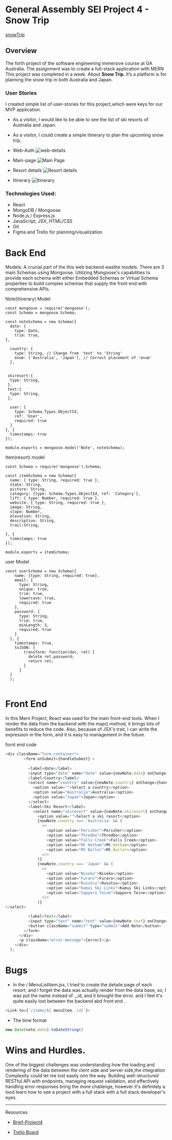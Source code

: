 # General Assembly SEI Project 4 - Snow Trip
[snowTrip](https://github.com/miya-w/GA-SEI-Project-4-Snow-Trip/blob/main/mern-infrastructure/src/components/images/Screen%20Shot%202023-09-15%20at%2010.53.46%20am.png)
## Overview
The forth project of the software engineering immersive course at GA Australia. The assignment was to create a full-stack application with MERN This project was completed in a week.
About **Snow Trip**. It’s a platform is for planning the snow trip in both Australia and Japan.

### User Stories
I  created simple list of user-stories for this project,which were keys for our MVP application.
- As a visitor, I would like to be able to see the list of ski resorts of Australia and Japan.

- As a visitor, I could create a simple itinerary to plan the upcoming snow trip.

- Web-Auth
![web-details](https://github.com/miya-w/GA-SEI-Project-4-Snow-Trip/blob/main/mern-infrastructure/src/components/images/Screen%20Shot%202023-09-15%20at%2010.53.56%20am.png)
- Main-page
![Main Page](https://github.com/miya-w/GA-SEI-Project-4-Snow-Trip/blob/main/mern-infrastructure/src/components/images/Screen%20Shot%202023-09-15%20at%2010.53.46%20am.png)
- Resort details
![Resort details](https://github.com/miya-w/GA-SEI-Project-4-Snow-Trip/blob/main/mern-infrastructure/src/components/images/Screen%20Shot%202023-09-15%20at%2010.54.23%20am.png)

- Itinerary
![Itinerary](https://github.com/miya-w/GA-SEI-Project-4-Snow-Trip/blob/main/mern-infrastructure/src/components/images/Screen%20Shot%202023-09-15%20at%2010.54.30%20am.png)

### Technologies Used:
- React
- MongoDB / Mongoose
- Node.js / Express.js
- JavaScript, JSX, HTML/CSS
- Git
- Figma and Trello for planning/visualization

# Back End

Models:
A crucial part of the this web backend wasthe models. There are 3 main Schemas using Mongoose.  Utilizing Mongoose's capabilities to provide each schema with either Embedded Schemas or Virtual Schema properties to build complex schemas that supply the front end with comprehensive APIs.

Note(itinerary) Model
```javascipt
const mongoose = require('mongoose');
const Schema = mongoose.Schema;

const noteSchema = new Schema({
  date: {
    type: Date,
    trim: true,
},

  country: {
    type: String, // Change from 'text' to 'String'
    enum: ['Australia', 'Japan'], // Correct placement of 'enum'
  },


 skiresort:{
  type: String,
 },
 text:{
  type: String,
 },
  
  user: {
    type: Schema.Types.ObjectId,
    ref: 'User',
    required: true
  }
}, {
  timestamps: true
});

module.exports = mongoose.model('Note', noteSchema);
```

Item(resort) model
```
const Schema = require('mongoose').Schema;

const itemSchema = new Schema({
  name: { type: String, required: true },
  state: String,
  picture: String,
  category: {type: Schema.Types.ObjectId, ref: 'Category'},
  lift: { type: Number, required: true },
  website: { type: String, required: true },
  image: String,
  slope: Number,
  elevation: String,
  description: String,
  trail:String,

}, {
  timestamps: true
});

module.exports = itemSchema;
```
user Model
```
const userSchema = new Schema({
    name: {type: String, required: true},
    email: {
      type: String,
      unique: true,
      trim: true,
      lowercase: true,
      required: true
    },
    password: {
      type: String,
      trim: true,
      minLength: 3,
      required: true
    }
  }, {
    timestamps: true,
    toJSON: {
        transform: function(doc, ret) {
          delete ret.password;
          return ret;
        }
      }
  }
  );
  
```

# Front End

In this Mern Project, React was used for the main front-end tools. When I render the data from the backend with the map() method, it brings lots of benefits to reduce the code.  Also, because of JSX's trait, I can write the expression in the form, and it is easy to management in the future.

fornt end code 
```javascript
<div className="form-container">
        <form onSubmit={handleSubmit} >
      
          <label>date</label>
          <input type="date" name="date" value={newNote.date} onChange={handleChange}/>
          <label>Country</label>
          <select name="country" value={newNote.country} onChange={handleChange}>
            <option value="">Select a country</option>
            <option value="Australia">Australia</option>
            <option value="Japan">Japan</option>
          </select>
          <label>Ski Resort</label>
            <select name="skiresort" value={newNote.skiresort} onChange={handleChange}>
              <option value="">Select a ski resort</option>
              {newNote.country === 'Australia' && (
                <>
                  <option value="Perisher">Perisher</option>
                  <option value="Thredbo">Thredbo</option>
                  <option value="Falls Creek">Falls Creek</option>
                  <option value="Mt Hotham">Mt.Hotham</option>
                  <option value="Mt Buller">Mt.Buller</option>
                </>
              )}
              {newNote.country === 'Japan' && (
                <>
                  <option value="Niseko">Niseko</option>
                  <option value="Furaro">Furaro</option>
                  <option value="Rusutsu">Rusutsu</option>
                  <option value="Kamui Ski Links">Kamui Ski Links</option>
                  <option value="Sapporo Teine">Sapporo Teine</option>
                </>
              )}
</select>

          <label>Text</label>
          <input type="text" name="text" value={newNote.text} onChange={handleChange}/>
          <button className="submit" type="submit">Add Note</button>
        </form>
      </div>
      <p className="error-message">{error}</p>
    </div>
  );
```


# Bugs
- In the / MenuListItem.jsx, I tried to create the detaile page of each resort, and I forget the data was actually render from the data base, so, I was put the name instead of ._id, and it brought the error. and I feel it's quite easily lost between the backend abd front end .
```javascript
<Link to={`/items/${ menuItem._id}`}>
```
- The time format

```javascript
new Date(note.date).toDateString()
```


# Wins and Hurdles.
One of the biggest challenges was understanding how the loading and rendering of the data between the clent side and server side,the integration Complexity could let me lost easily onn the way. Building well-structured RESTful API with endpoints, managing request validation, and effectively handling error responses bring the more challenge, however it's definitely a lood learn how to see a project with a full stack with a full stack developer's eyes.

---
Resources
- [Brief-Project4](https://git.generalassemb.ly/seir66anz/project-4-brief)

- [Trello Board](https://trello.com/b/6DzLyOca/project-4)